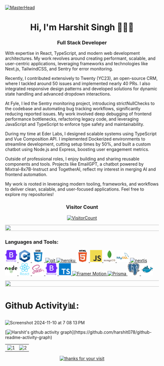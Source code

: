 [![MasterHead](https://media1.giphy.com/headers/GitHub/w8ZJLtJbmuph.gif)](https://jainsparsh5.io)
<h1 align="center">Hi, I'm Harshit Singh 🙋🏻‍♂️</h1>
<h3 align="center">Full Stack Developer </h3>


With expertise in React, TypeScript, and modern web development architectures. My work revolves around creating performant, scalable, and user-centric applications, leveraging frameworks and technologies like Next.js, TailwindCSS, and Sentry for error monitoring.

Recently, I contributed extensively to Twenty (YC23), an open-source CRM, where I tackled around 50 issues and implemented nearly 40 PRs. I also integrated responsive design patterns and developed solutions for dynamic state handling and advanced dropdown interactions.

At Fyle, I led the Sentry monitoring project, introducing strictNullChecks to the codebase and automating bug tracking workflows, significantly reducing reported issues. My work involved deep debugging of frontend performance bottlenecks, refactoring legacy code, and leveraging JavaScript and TypeScript to enforce type safety and maintainability.

During my time at Eder Labs, I designed scalable systems using TypeScript and Vue Composition API. I implemented Dockerized environments to streamline development, cutting setup times by 50%, and built a custom chatbot using Node.js and Express, boosting user engagement metrics.

Outside of professional roles, I enjoy building and sharing reusable components and tools. Projects like EmailGPT, a chatbot powered by Mixtral-8x7B-Instruct and TogetherAI, reflect my interest in merging AI and frontend automation.

My work is rooted in leveraging modern tooling, frameworks, and workflows to deliver clean, scalable, and user-focused applications. Feel free to explore my repositories!

<h3 align="center">Visitor Count</h3>
<a align="center" href="https://profile-counter.glitch.me/{harshit078}/count.svg">
  
  ![VisitorCount](https://profile-counter.glitch.me/{harshit078}/count.svg)  
  
</a>
 
  
<img src="https://i.imgur.com/dBaSKWF.gif" height="20" width="1000"> 
  
<h3 align="left">Languages and Tools:</h3>
<p align="left"> <a href="https://getbootstrap.com" target="_blank" rel="noreferrer"> <img src="https://raw.githubusercontent.com/devicons/devicon/master/icons/bootstrap/bootstrap-plain-wordmark.svg" alt="bootstrap" width="40" height="40"/> </a> <a href="https://www.w3schools.com/cpp/" target="_blank" rel="noreferrer"> <img src="https://raw.githubusercontent.com/devicons/devicon/master/icons/cplusplus/cplusplus-original.svg" alt="cplusplus" width="40" height="40"/> </a> <a href="https://www.w3schools.com/css/" target="_blank" rel="noreferrer"> <img src="https://raw.githubusercontent.com/devicons/devicon/master/icons/css3/css3-original-wordmark.svg" alt="css3" width="40" height="40"/> </a> <a href="https://git-scm.com/" target="_blank" rel="noreferrer"> <img src="https://www.vectorlogo.zone/logos/git-scm/git-scm-icon.svg" alt="git" width="40" height="40"/> </a> <a href="https://heroku.com" target="_blank" rel="noreferrer"> <img src="https://www.vectorlogo.zone/logos/heroku/heroku-icon.svg" alt="heroku" width="40" height="40"/> </a> <a href="https://www.w3.org/html/" target="_blank" rel="noreferrer"> <img src="https://raw.githubusercontent.com/devicons/devicon/master/icons/html5/html5-original-wordmark.svg" alt="html5" width="40" height="40"/> </a> <a href="https://developer.mozilla.org/en-US/docs/Web/JavaScript" target="_blank" rel="noreferrer"> <img src="https://raw.githubusercontent.com/devicons/devicon/master/icons/javascript/javascript-original.svg" alt="javascript" width="40" height="40"/> </a> <a href="https://www.mongodb.com/" target="_blank" rel="noreferrer"> <img src="https://raw.githubusercontent.com/devicons/devicon/master/icons/mongodb/mongodb-original-wordmark.svg" alt="mongodb" width="40" height="40"/> </a> <a href="https://www.mysql.com/" target="_blank" rel="noreferrer"> <img src="https://raw.githubusercontent.com/devicons/devicon/master/icons/mysql/mysql-original-wordmark.svg" alt="mysql" width="40" height="40"/> </a> <a href="https://nextjs.org/" target="_blank" rel="noreferrer"> <img src="https://cdn.worldvectorlogo.com/logos/nextjs-2.svg" alt="nextjs" width="40" height="40"/> </a> <a href="https://nodejs.org" target="_blank" rel="noreferrer"> <img src="https://raw.githubusercontent.com/devicons/devicon/master/icons/nodejs/nodejs-original-wordmark.svg" alt="nodejs" width="40" height="40"/> </a> <a href="https://reactjs.org/" target="_blank" rel="noreferrer"> <img src="https://raw.githubusercontent.com/devicons/devicon/master/icons/react/react-original-wordmark.svg" alt="react" width="40" height="40"/> </a> <a href="https://sass-lang.com" target="_blank" rel="noreferrer"> <img src="https://raw.githubusercontent.com/devicons/devicon/master/icons/sass/sass-original.svg" alt="sass" width="40" height="40"/> </a> <a href="https://getbootstrap.com" target="_blank" rel="noreferrer"> 
    <img src="https://raw.githubusercontent.com/devicons/devicon/master/icons/bootstrap/bootstrap-plain-wordmark.svg" alt="Bootstrap" width="40" height="40"/> 
  </a> 
  <!-- Add TypeScript Icon -->
  <a href="https://www.typescriptlang.org/" target="_blank" rel="noreferrer"> 
    <img src="https://raw.githubusercontent.com/devicons/devicon/master/icons/typescript/typescript-original.svg" alt="TypeScript" width="40" height="40"/> 
  </a>
  <!-- Add Framer Motion Icon -->
  <a href="https://www.framer.com/motion/" target="_blank" rel="noreferrer"> 
    <img src="https://seeklogo.com/images/F/framer-logo-578EDBC6CE-seeklogo.com.png" alt="Framer Motion" width="40" height="40"/> 
  </a>
  <!-- Add Prisma Icon -->
  <a href="https://www.prisma.io/" target="_blank" rel="noreferrer"> 
    <img src="https://seeklogo.com/images/P/prisma-logo-BE375CFB25-seeklogo.com.png" alt="Prisma" width="40" height="40"/> 
  </a>
  <!-- Add PostgreSQL Icon -->
  <a href="https://www.postgresql.org/" target="_blank" rel="noreferrer"> 
    <img src="https://raw.githubusercontent.com/devicons/devicon/master/icons/postgresql/postgresql-original.svg" alt="PostgreSQL" width="40" height="40"/> 
  </a>
  <!-- Add Docker Icon -->
  <a href="https://www.docker.com/" target="_blank" rel="noreferrer"> 
    <img src="https://raw.githubusercontent.com/devicons/devicon/master/icons/docker/docker-original.svg" alt="Docker" width="40" height="40"/> 
  </a> </p>
 
<img src="https://i.imgur.com/dBaSKWF.gif" height="20" width="1000"> 
  
  
# Github Activity📊:

<table>


<img width="1486" alt="Screenshot 2024-11-10 at 7 08 13 PM" src="https://github.com/user-attachments/assets/6fb13456-2b5a-4e7e-96af-62010b348ffc">

  <tr>
    <td><img src="https://github-readme-stats.vercel.app/api?username=harshit078&theme=radical&show_icons=true"  display=block width=100% height=auto  alt="1" ></td>
    <td><img src="https://github-readme-stats.vercel.app/api/top-langs/?username=harshit078&theme=radical&layout=compact&hide=Jupyter%20Notebook"  display=block width=100% height=auto  alt="2" ></td>
   </tr> 
  
[![Harshit's github activity graph](https://github-readme-activity-graph.vercel.app/graph?username=harshit078&bg_color=0f2d3d&color=1cadfb&line=1cadfb&point=1cadfb&area=true&hide_border=true")](https://github.com/harshit078/github-readme-activity-graph)

</table>

<div align="center">
    <a href="https://git.io/typing-svg">
        <img alt="thanks for your visit" src="https://readme-typing-svg.herokuapp.com?font=Roboto+Slab&color=%237E3ACE&size=24&center=true&vCenter=true&width=300&lines=Thanks+for+your+visit!" >
    </a>
</div>
